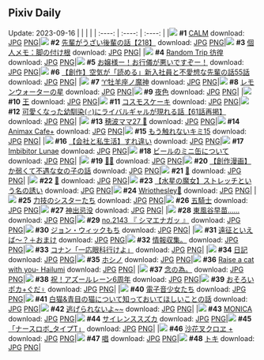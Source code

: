 ## Pixiv Daily
Update: 2023-09-16
|      |      |      |
| :----: | :----: | :----: |
|![](https://pixiv.microyu.workers.dev/c/240x480/img-master/img/2023/09/14/00/03/46/111698801_p0_master1200.jpg) **#1** [CALM](https://www.pixiv.net/artworks/111698801) download: [JPG](https://pixiv.microyu.workers.dev/img-original/img/2023/09/14/00/03/46/111698801_p0.jpg) [PNG](https://pixiv.microyu.workers.dev/img-original/img/2023/09/14/00/03/46/111698801_p0.png)|![](https://pixiv.microyu.workers.dev/c/240x480/img-master/img/2023/09/15/19/01/40/111740588_p0_master1200.jpg) **#2** [先輩がうざい後輩の話【218】](https://www.pixiv.net/artworks/111740588) download: [JPG](https://pixiv.microyu.workers.dev/img-original/img/2023/09/15/19/01/40/111740588_p0.jpg) [PNG](https://pixiv.microyu.workers.dev/img-original/img/2023/09/15/19/01/40/111740588_p0.png)|![](https://pixiv.microyu.workers.dev/c/240x480/img-master/img/2023/09/14/10/05/56/111704830_p0_master1200.jpg) **#3** [個人メモ：脚の付け根](https://www.pixiv.net/artworks/111704830) download: [JPG](https://pixiv.microyu.workers.dev/img-original/img/2023/09/14/10/05/56/111704830_p0.jpg) [PNG](https://pixiv.microyu.workers.dev/img-original/img/2023/09/14/10/05/56/111704830_p0.png)|
|![](https://pixiv.microyu.workers.dev/c/240x480/img-master/img/2023/09/14/09/35/14/111706612_p0_master1200.jpg) **#4** [Random Trip 彷徨](https://www.pixiv.net/artworks/111706612) download: [JPG](https://pixiv.microyu.workers.dev/img-original/img/2023/09/14/09/35/14/111706612_p0.jpg) [PNG](https://pixiv.microyu.workers.dev/img-original/img/2023/09/14/09/35/14/111706612_p0.png)|![](https://pixiv.microyu.workers.dev/c/240x480/img-master/img/2023/09/15/00/00/28/111723595_p0_master1200.jpg) **#5** [お嬢様ー！お行儀が悪いですぞー！](https://www.pixiv.net/artworks/111723595) download: [JPG](https://pixiv.microyu.workers.dev/img-original/img/2023/09/15/00/00/28/111723595_p0.jpg) [PNG](https://pixiv.microyu.workers.dev/img-original/img/2023/09/15/00/00/28/111723595_p0.png)|![](https://pixiv.microyu.workers.dev/c/240x480/img-master/img/2023/09/14/18/23/31/111714249_p0_master1200.jpg) **#6** [【創作】空気が「読める」新入社員と不愛想な先輩の話55話](https://www.pixiv.net/artworks/111714249) download: [JPG](https://pixiv.microyu.workers.dev/img-original/img/2023/09/14/18/23/31/111714249_p0.jpg) [PNG](https://pixiv.microyu.workers.dev/img-original/img/2023/09/14/18/23/31/111714249_p0.png)|
|![](https://pixiv.microyu.workers.dev/c/240x480/img-master/img/2023/09/14/00/01/16/111698605_p0_master1200.jpg) **#7** [♈牡羊座ノ魔神](https://www.pixiv.net/artworks/111698605) download: [JPG](https://pixiv.microyu.workers.dev/img-original/img/2023/09/14/00/01/16/111698605_p0.jpg) [PNG](https://pixiv.microyu.workers.dev/img-original/img/2023/09/14/00/01/16/111698605_p0.png)|![](https://pixiv.microyu.workers.dev/c/240x480/img-master/img/2023/09/15/07/30/00/111730231_p0_master1200.jpg) **#8** [レモンウォーターの星](https://www.pixiv.net/artworks/111730231) download: [JPG](https://pixiv.microyu.workers.dev/img-original/img/2023/09/15/07/30/00/111730231_p0.jpg) [PNG](https://pixiv.microyu.workers.dev/img-original/img/2023/09/15/07/30/00/111730231_p0.png)|![](https://pixiv.microyu.workers.dev/c/240x480/img-master/img/2023/09/14/01/05/06/111700523_p0_master1200.jpg) **#9** [夜色](https://www.pixiv.net/artworks/111700523) download: [JPG](https://pixiv.microyu.workers.dev/img-original/img/2023/09/14/01/05/06/111700523_p0.jpg) [PNG](https://pixiv.microyu.workers.dev/img-original/img/2023/09/14/01/05/06/111700523_p0.png)|
|![](https://pixiv.microyu.workers.dev/c/240x480/img-master/img/2023/09/14/23/59/21/111723484_p0_master1200.jpg) **#10** [王](https://www.pixiv.net/artworks/111723484) download: [JPG](https://pixiv.microyu.workers.dev/img-original/img/2023/09/14/23/59/21/111723484_p0.jpg) [PNG](https://pixiv.microyu.workers.dev/img-original/img/2023/09/14/23/59/21/111723484_p0.png)|![](https://pixiv.microyu.workers.dev/c/240x480/img-master/img/2023/09/14/21/16/05/111718687_p0_master1200.jpg) **#11** [コスモスケーキ](https://www.pixiv.net/artworks/111718687) download: [JPG](https://pixiv.microyu.workers.dev/img-original/img/2023/09/14/21/16/05/111718687_p0.jpg) [PNG](https://pixiv.microyu.workers.dev/img-original/img/2023/09/14/21/16/05/111718687_p0.png)|![](https://pixiv.microyu.workers.dev/c/240x480/img-master/img/2023/09/14/12/00/32/111708486_p0_master1200.jpg) **#12** [可愛くなった幼馴染(♂)にライバルギャルが現れる話【61話再掲】](https://www.pixiv.net/artworks/111708486) download: [JPG](https://pixiv.microyu.workers.dev/img-original/img/2023/09/14/12/00/32/111708486_p0.jpg) [PNG](https://pixiv.microyu.workers.dev/img-original/img/2023/09/14/12/00/32/111708486_p0.png)|
|![](https://pixiv.microyu.workers.dev/c/240x480/img-master/img/2023/09/15/19/29/03/111741228_p0_master1200.jpg) **#13** [穂波ママ27 🌳](https://www.pixiv.net/artworks/111741228) download: [JPG](https://pixiv.microyu.workers.dev/img-original/img/2023/09/15/19/29/03/111741228_p0.jpg) [PNG](https://pixiv.microyu.workers.dev/img-original/img/2023/09/15/19/29/03/111741228_p0.png)|![](https://pixiv.microyu.workers.dev/c/240x480/img-master/img/2023/09/15/17/35/09/111738559_p0_master1200.jpg) **#14** [Animax Cafe+](https://www.pixiv.net/artworks/111738559) download: [JPG](https://pixiv.microyu.workers.dev/img-original/img/2023/09/15/17/35/09/111738559_p0.jpg) [PNG](https://pixiv.microyu.workers.dev/img-original/img/2023/09/15/17/35/09/111738559_p0.png)|![](https://pixiv.microyu.workers.dev/c/240x480/img-master/img/2023/09/15/14/32/39/111735684_p0_master1200.jpg) **#15** [もう触れないキミ15](https://www.pixiv.net/artworks/111735684) download: [JPG](https://pixiv.microyu.workers.dev/img-original/img/2023/09/15/14/32/39/111735684_p0.jpg) [PNG](https://pixiv.microyu.workers.dev/img-original/img/2023/09/15/14/32/39/111735684_p0.png)|
|![](https://pixiv.microyu.workers.dev/c/240x480/img-master/img/2023/09/15/12/00/10/111733430_p0_master1200.jpg) **#16** [【会社と私生活】すれ違い](https://www.pixiv.net/artworks/111733430) download: [JPG](https://pixiv.microyu.workers.dev/img-original/img/2023/09/15/12/00/10/111733430_p0.jpg) [PNG](https://pixiv.microyu.workers.dev/img-original/img/2023/09/15/12/00/10/111733430_p0.png)|![](https://pixiv.microyu.workers.dev/c/240x480/img-master/img/2023/09/14/01/14/30/111700713_p0_master1200.jpg) **#17** [Imbibitor Lunae](https://www.pixiv.net/artworks/111700713) download: [JPG](https://pixiv.microyu.workers.dev/img-original/img/2023/09/14/01/14/30/111700713_p0.jpg) [PNG](https://pixiv.microyu.workers.dev/img-original/img/2023/09/14/01/14/30/111700713_p0.png)|![](https://pixiv.microyu.workers.dev/c/240x480/img-master/img/2023/09/15/00/24/25/111724617_p0_master1200.jpg) **#18** [ビールのミニ缶について](https://www.pixiv.net/artworks/111724617) download: [JPG](https://pixiv.microyu.workers.dev/img-original/img/2023/09/15/00/24/25/111724617_p0.jpg) [PNG](https://pixiv.microyu.workers.dev/img-original/img/2023/09/15/00/24/25/111724617_p0.png)|
|![](https://pixiv.microyu.workers.dev/c/240x480/img-master/img/2023/09/14/00/13/34/111699148_p0_master1200.jpg) **#19** [🐰💛](https://www.pixiv.net/artworks/111699148) download: [JPG](https://pixiv.microyu.workers.dev/img-original/img/2023/09/14/00/13/34/111699148_p0.jpg) [PNG](https://pixiv.microyu.workers.dev/img-original/img/2023/09/14/00/13/34/111699148_p0.png)|![](https://pixiv.microyu.workers.dev/c/240x480/img-master/img/2023/09/15/19/05/09/111740673_p0_master1200.jpg) **#20** [【創作漫画】か弱くて不遇な女の子の話](https://www.pixiv.net/artworks/111740673) download: [JPG](https://pixiv.microyu.workers.dev/img-original/img/2023/09/15/19/05/09/111740673_p0.jpg) [PNG](https://pixiv.microyu.workers.dev/img-original/img/2023/09/15/19/05/09/111740673_p0.png)|![](https://pixiv.microyu.workers.dev/c/240x480/img-master/img/2023/09/15/09/52/11/111731829_p0_master1200.jpg) **#21** [📸](https://www.pixiv.net/artworks/111731829) download: [JPG](https://pixiv.microyu.workers.dev/img-original/img/2023/09/15/09/52/11/111731829_p0.jpg) [PNG](https://pixiv.microyu.workers.dev/img-original/img/2023/09/15/09/52/11/111731829_p0.png)|
|![](https://pixiv.microyu.workers.dev/c/240x480/img-master/img/2023/09/15/02/12/36/111726822_p0_master1200.jpg) **#22** [🍁](https://www.pixiv.net/artworks/111726822) download: [JPG](https://pixiv.microyu.workers.dev/img-original/img/2023/09/15/02/12/36/111726822_p0.jpg) [PNG](https://pixiv.microyu.workers.dev/img-original/img/2023/09/15/02/12/36/111726822_p0.png)|![](https://pixiv.microyu.workers.dev/c/240x480/img-master/img/2023/09/14/23/33/33/111722748_p0_master1200.jpg) **#23** [【水星の魔女】ストレッチという名の誘い](https://www.pixiv.net/artworks/111722748) download: [JPG](https://pixiv.microyu.workers.dev/img-original/img/2023/09/14/23/33/33/111722748_p0.jpg) [PNG](https://pixiv.microyu.workers.dev/img-original/img/2023/09/14/23/33/33/111722748_p0.png)|![](https://pixiv.microyu.workers.dev/c/240x480/img-master/img/2023/09/15/01/36/17/111726213_p0_master1200.jpg) **#24** [Wriothesley🐺](https://www.pixiv.net/artworks/111726213) download: [JPG](https://pixiv.microyu.workers.dev/img-original/img/2023/09/15/01/36/17/111726213_p0.jpg) [PNG](https://pixiv.microyu.workers.dev/img-original/img/2023/09/15/01/36/17/111726213_p0.png)|
|![](https://pixiv.microyu.workers.dev/c/240x480/img-master/img/2023/09/15/18/08/59/111739356_p0_master1200.jpg) **#25** [力技のシスターたち](https://www.pixiv.net/artworks/111739356) download: [JPG](https://pixiv.microyu.workers.dev/img-original/img/2023/09/15/18/08/59/111739356_p0.jpg) [PNG](https://pixiv.microyu.workers.dev/img-original/img/2023/09/15/18/08/59/111739356_p0.png)|![](https://pixiv.microyu.workers.dev/c/240x480/img-master/img/2023/09/15/00/59/31/111725487_p0_master1200.jpg) **#26** [五騎士](https://www.pixiv.net/artworks/111725487) download: [JPG](https://pixiv.microyu.workers.dev/img-original/img/2023/09/15/00/59/31/111725487_p0.jpg) [PNG](https://pixiv.microyu.workers.dev/img-original/img/2023/09/15/00/59/31/111725487_p0.png)|![](https://pixiv.microyu.workers.dev/c/240x480/img-master/img/2023/09/15/07/08/16/111729965_p0_master1200.jpg) **#27** [神出忌没](https://www.pixiv.net/artworks/111729965) download: [JPG](https://pixiv.microyu.workers.dev/img-original/img/2023/09/15/07/08/16/111729965_p0.jpg) [PNG](https://pixiv.microyu.workers.dev/img-original/img/2023/09/15/07/08/16/111729965_p0.png)|
|![](https://pixiv.microyu.workers.dev/c/240x480/img-master/img/2023/09/14/01/42/13/111701215_p0_master1200.jpg) **#28** [東風谷早苗……](https://www.pixiv.net/artworks/111701215) download: [JPG](https://pixiv.microyu.workers.dev/img-original/img/2023/09/14/01/42/13/111701215_p0.jpg) [PNG](https://pixiv.microyu.workers.dev/img-original/img/2023/09/14/01/42/13/111701215_p0.png)|![](https://pixiv.microyu.workers.dev/c/240x480/img-master/img/2023/09/15/01/11/04/111725736_p0_master1200.jpg) **#29** [no.2143 『 シマエナガッ 』](https://www.pixiv.net/artworks/111725736) download: [JPG](https://pixiv.microyu.workers.dev/img-original/img/2023/09/15/01/11/04/111725736_p0.jpg) [PNG](https://pixiv.microyu.workers.dev/img-original/img/2023/09/15/01/11/04/111725736_p0.png)|![](https://pixiv.microyu.workers.dev/c/240x480/img-master/img/2023/09/15/18/22/37/111739646_p0_master1200.jpg) **#30** [ジョン・ウィックもち](https://www.pixiv.net/artworks/111739646) download: [JPG](https://pixiv.microyu.workers.dev/img-original/img/2023/09/15/18/22/37/111739646_p0.jpg) [PNG](https://pixiv.microyu.workers.dev/img-original/img/2023/09/15/18/22/37/111739646_p0.png)|
|![](https://pixiv.microyu.workers.dev/c/240x480/img-master/img/2023/09/14/08/34/10/111705948_p0_master1200.jpg) **#31** [遠征といえば～？＋おまけ](https://www.pixiv.net/artworks/111705948) download: [JPG](https://pixiv.microyu.workers.dev/img-original/img/2023/09/14/08/34/10/111705948_p0.jpg) [PNG](https://pixiv.microyu.workers.dev/img-original/img/2023/09/14/08/34/10/111705948_p0.png)|![](https://pixiv.microyu.workers.dev/c/240x480/img-master/img/2023/09/15/15/25/00/111736359_p0_master1200.jpg) **#32** [情報収集。](https://www.pixiv.net/artworks/111736359) download: [JPG](https://pixiv.microyu.workers.dev/img-original/img/2023/09/15/15/25/00/111736359_p0.jpg) [PNG](https://pixiv.microyu.workers.dev/img-original/img/2023/09/15/15/25/00/111736359_p0.png)|![](https://pixiv.microyu.workers.dev/c/240x480/img-master/img/2023/09/14/11/52/54/111708290_p0_master1200.jpg) **#33** [コナン「一応眼科行けよ」](https://www.pixiv.net/artworks/111708290) download: [JPG](https://pixiv.microyu.workers.dev/img-original/img/2023/09/14/11/52/54/111708290_p0.jpg) [PNG](https://pixiv.microyu.workers.dev/img-original/img/2023/09/14/11/52/54/111708290_p0.png)|
|![](https://pixiv.microyu.workers.dev/c/240x480/img-master/img/2023/09/14/19/05/56/111715235_p0_master1200.jpg) **#34** [日記](https://www.pixiv.net/artworks/111715235) download: [JPG](https://pixiv.microyu.workers.dev/img-original/img/2023/09/14/19/05/56/111715235_p0.jpg) [PNG](https://pixiv.microyu.workers.dev/img-original/img/2023/09/14/19/05/56/111715235_p0.png)|![](https://pixiv.microyu.workers.dev/c/240x480/img-master/img/2023/09/14/00/10/33/111699066_p0_master1200.jpg) **#35** [ホシノ](https://www.pixiv.net/artworks/111699066) download: [JPG](https://pixiv.microyu.workers.dev/img-original/img/2023/09/14/00/10/33/111699066_p0.jpg) [PNG](https://pixiv.microyu.workers.dev/img-original/img/2023/09/14/00/10/33/111699066_p0.png)|![](https://pixiv.microyu.workers.dev/c/240x480/img-master/img/2023/09/14/15/03/11/111710941_p0_master1200.jpg) **#36** [Raise a cat with you- Hailumi](https://www.pixiv.net/artworks/111710941) download: [JPG](https://pixiv.microyu.workers.dev/img-original/img/2023/09/14/15/03/11/111710941_p0.jpg) [PNG](https://pixiv.microyu.workers.dev/img-original/img/2023/09/14/15/03/11/111710941_p0.png)|
|![](https://pixiv.microyu.workers.dev/c/240x480/img-master/img/2023/09/14/20/43/38/111717571_p0_master1200.jpg) **#37** [念の為。](https://www.pixiv.net/artworks/111717571) download: [JPG](https://pixiv.microyu.workers.dev/img-original/img/2023/09/14/20/43/38/111717571_p0.jpg) [PNG](https://pixiv.microyu.workers.dev/img-original/img/2023/09/14/20/43/38/111717571_p0.png)|![](https://pixiv.microyu.workers.dev/c/240x480/img-master/img/2023/09/14/01/47/11/111701311_p0_master1200.jpg) **#38** [祝！アズールレーン6周年](https://www.pixiv.net/artworks/111701311) download: [JPG](https://pixiv.microyu.workers.dev/img-original/img/2023/09/14/01/47/11/111701311_p0.jpg) [PNG](https://pixiv.microyu.workers.dev/img-original/img/2023/09/14/01/47/11/111701311_p0.png)|![](https://pixiv.microyu.workers.dev/c/240x480/img-master/img/2023/09/14/00/00/19/111698475_p0_master1200.jpg) **#39** [おそろいポカ+ぐだ♀](https://www.pixiv.net/artworks/111698475) download: [JPG](https://pixiv.microyu.workers.dev/img-original/img/2023/09/14/00/00/19/111698475_p0.jpg) [PNG](https://pixiv.microyu.workers.dev/img-original/img/2023/09/14/00/00/19/111698475_p0.png)|
|![](https://pixiv.microyu.workers.dev/c/240x480/img-master/img/2023/09/14/20/29/54/111717342_p0_master1200.jpg) **#40** [電子音少女たち](https://www.pixiv.net/artworks/111717342) download: [JPG](https://pixiv.microyu.workers.dev/img-original/img/2023/09/14/20/29/54/111717342_p0.jpg) [PNG](https://pixiv.microyu.workers.dev/img-original/img/2023/09/14/20/29/54/111717342_p0.png)|![](https://pixiv.microyu.workers.dev/c/240x480/img-master/img/2023/09/14/20/42/59/111717704_p0_master1200.jpg) **#41** [白猫&青目の猫について知っておいてほしいことの話](https://www.pixiv.net/artworks/111717704) download: [JPG](https://pixiv.microyu.workers.dev/img-original/img/2023/09/14/20/42/59/111717704_p0.jpg) [PNG](https://pixiv.microyu.workers.dev/img-original/img/2023/09/14/20/42/59/111717704_p0.png)|![](https://pixiv.microyu.workers.dev/c/240x480/img-master/img/2023/09/15/00/56/50/111725419_p0_master1200.jpg) **#42** [逃げられないよ~~](https://www.pixiv.net/artworks/111725419) download: [JPG](https://pixiv.microyu.workers.dev/img-original/img/2023/09/15/00/56/50/111725419_p0.jpg) [PNG](https://pixiv.microyu.workers.dev/img-original/img/2023/09/15/00/56/50/111725419_p0.png)|
|![](https://pixiv.microyu.workers.dev/c/240x480/img-master/img/2023/09/14/00/00/57/111698560_p0_master1200.jpg) **#43** [MONICA](https://www.pixiv.net/artworks/111698560) download: [JPG](https://pixiv.microyu.workers.dev/img-original/img/2023/09/14/00/00/57/111698560_p0.jpg) [PNG](https://pixiv.microyu.workers.dev/img-original/img/2023/09/14/00/00/57/111698560_p0.png)|![](https://pixiv.microyu.workers.dev/c/240x480/img-master/img/2023/09/14/00/00/49/111698543_p0_master1200.jpg) **#44** [サイレンススズカ](https://www.pixiv.net/artworks/111698543) download: [JPG](https://pixiv.microyu.workers.dev/img-original/img/2023/09/14/00/00/49/111698543_p0.jpg) [PNG](https://pixiv.microyu.workers.dev/img-original/img/2023/09/14/00/00/49/111698543_p0.png)|![](https://pixiv.microyu.workers.dev/c/240x480/img-master/img/2023/09/15/22/40/16/111746923_p0_master1200.jpg) **#45** [「ナースロボ_タイプT」](https://www.pixiv.net/artworks/111746923) download: [JPG](https://pixiv.microyu.workers.dev/img-original/img/2023/09/15/22/40/16/111746923_p0.jpg) [PNG](https://pixiv.microyu.workers.dev/img-original/img/2023/09/15/22/40/16/111746923_p0.png)|
|![](https://pixiv.microyu.workers.dev/c/240x480/img-master/img/2023/09/14/23/05/39/111704646_p0_master1200.jpg) **#46** [沙花叉クロヱ +](https://www.pixiv.net/artworks/111704646) download: [JPG](https://pixiv.microyu.workers.dev/img-original/img/2023/09/14/23/05/39/111704646_p0.jpg) [PNG](https://pixiv.microyu.workers.dev/img-original/img/2023/09/14/23/05/39/111704646_p0.png)|![](https://pixiv.microyu.workers.dev/c/240x480/img-master/img/2023/09/15/18/42/02/111740075_p0_master1200.jpg) **#47** [唱](https://www.pixiv.net/artworks/111740075) download: [JPG](https://pixiv.microyu.workers.dev/img-original/img/2023/09/15/18/42/02/111740075_p0.jpg) [PNG](https://pixiv.microyu.workers.dev/img-original/img/2023/09/15/18/42/02/111740075_p0.png)|![](https://pixiv.microyu.workers.dev/c/240x480/img-master/img/2023/09/14/01/14/30/111700714_p0_master1200.jpg) **#48** [トキ](https://www.pixiv.net/artworks/111700714) download: [JPG](https://pixiv.microyu.workers.dev/img-original/img/2023/09/14/01/14/30/111700714_p0.jpg) [PNG](https://pixiv.microyu.workers.dev/img-original/img/2023/09/14/01/14/30/111700714_p0.png)|
